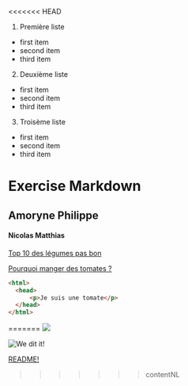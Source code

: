 <<<<<<< HEAD
1. Première liste
- first item
- second item
- third item
2. Deuxième liste
- first item
- second item
- third item
3. Troisème liste
- first item
- second item
- third item

# Exercise Markdown
## Amoryne Philippe
#### Nicolas Matthias

[Top 10 des légumes pas bon](https://www.cuisineaz.com/diaporamas/legumes-detestes-en-france-1264/interne/1.aspx "Top 10 des légumes")

[Pourquoi manger des tomates ?](https://www.tomates-de-france.com/les-tomates/les-bienfaits-de-la-tomate/ "Pourquoi manger des tomates")

```html
<html>
  <head>
      <p>Je suis une tomate</p>
  </head>
</html>
```
=======
![](https://www.thisdogslife.co/wp-content/uploads/2019/02/dog-grasshopper.png)

![We dit it!](https://media.giphy.com/media/21GCae4djDWtP5soiY/giphy.gif)

[README!](README.md)
>>>>>>> contentNL
